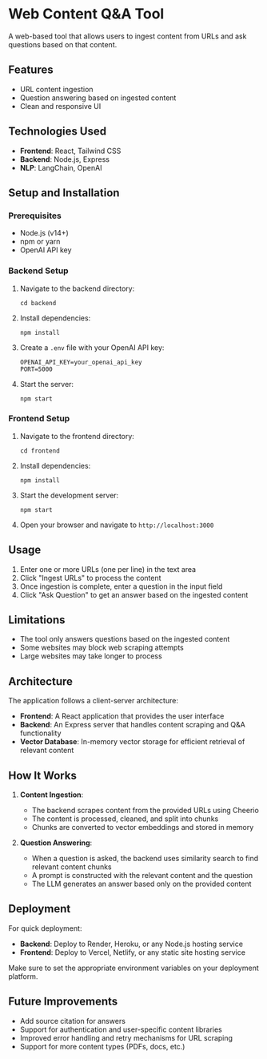 # Web Content Q&A Tool

A web-based tool that allows users to ingest content from URLs and ask questions based on that content.

## Features

- URL content ingestion
- Question answering based on ingested content
- Clean and responsive UI

## Technologies Used

- **Frontend**: React, Tailwind CSS
- **Backend**: Node.js, Express
- **NLP**: LangChain, OpenAI

## Setup and Installation

### Prerequisites

- Node.js (v14+)
- npm or yarn
- OpenAI API key

### Backend Setup

1. Navigate to the backend directory:
   ```
   cd backend
   ```

2. Install dependencies:
   ```
   npm install
   ```

3. Create a `.env` file with your OpenAI API key:
   ```
   OPENAI_API_KEY=your_openai_api_key
   PORT=5000
   ```

4. Start the server:
   ```
   npm start
   ```

### Frontend Setup

1. Navigate to the frontend directory:
   ```
   cd frontend
   ```

2. Install dependencies:
   ```
   npm install
   ```

3. Start the development server:
   ```
   npm start
   ```

4. Open your browser and navigate to `http://localhost:3000`

## Usage

1. Enter one or more URLs (one per line) in the text area
2. Click "Ingest URLs" to process the content
3. Once ingestion is complete, enter a question in the input field
4. Click "Ask Question" to get an answer based on the ingested content

## Limitations

- The tool only answers questions based on the ingested content
- Some websites may block web scraping attempts
- Large websites may take longer to process

## Architecture

The application follows a client-server architecture:

- **Frontend**: A React application that provides the user interface
- **Backend**: An Express server that handles content scraping and Q&A functionality
- **Vector Database**: In-memory vector storage for efficient retrieval of relevant content

## How It Works

1. **Content Ingestion**:
   - The backend scrapes content from the provided URLs using Cheerio
   - The content is processed, cleaned, and split into chunks
   - Chunks are converted to vector embeddings and stored in memory

2. **Question Answering**:
   - When a question is asked, the backend uses similarity search to find relevant content chunks
   - A prompt is constructed with the relevant content and the question
   - The LLM generates an answer based only on the provided content

## Deployment

For quick deployment:

- **Backend**: Deploy to Render, Heroku, or any Node.js hosting service
- **Frontend**: Deploy to Vercel, Netlify, or any static site hosting service

Make sure to set the appropriate environment variables on your deployment platform.

## Future Improvements

- Add source citation for answers
- Support for authentication and user-specific content libraries
- Improved error handling and retry mechanisms for URL scraping
- Support for more content types (PDFs, docs, etc.)